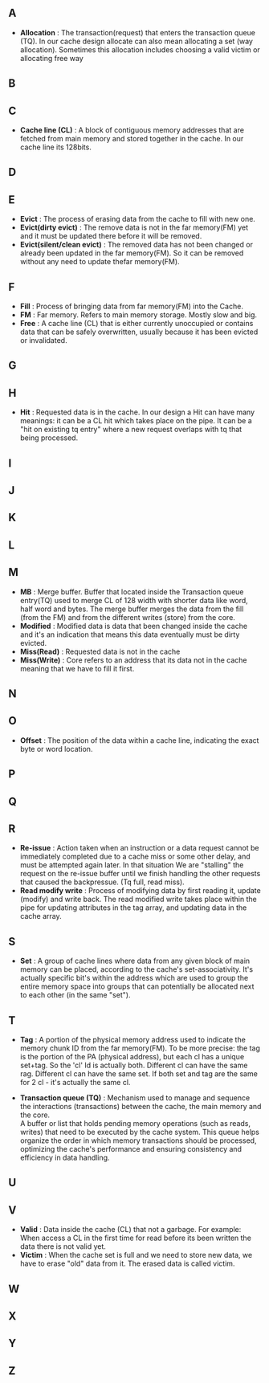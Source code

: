 ## A
- **Allocation** : The transaction(request) that enters the transaction queue (TQ). In our cache design allocate can also mean allocating a set (way allocation). Sometimes this allocation includes choosing a valid victim or allocating free way  

## B

## C
- **Cache line (CL)** :  A block of contiguous memory addresses that are fetched from main memory and stored together in the cache. In our cache line its 128bits. 
## D

## E
- **Evict** : The process of erasing data from the cache to fill with new one.
- **Evict(dirty evict)** : The remove data is not in the far memory(FM) yet and it must be updated there before it will be removed.
- **Evict(silent/clean evict)** : The removed data has not been changed or already been updated in the far memory(FM). So it can be removed without any need to update thefar memory(FM).

## F
- **Fill** : Process of bringing data from far memory(FM) into the Cache.
- **FM** : Far memory. Refers to main memory storage. Mostly slow and big.
- **Free** : A cache line (CL) that is either currently unoccupied or contains data that can be safely overwritten, usually because it has been evicted or invalidated.    
## G

## H
- **Hit** : Requested data is in the cache. In our design a Hit can have many meanings:  it can be a CL hit which takes place on the pipe. It can be a "hit on existing tq entry" where a new request overlaps with tq that being processed.

## I

## J

## K

## L

## M
- **MB** : Merge buffer. Buffer that located inside the Transaction queue entry(TQ) used to merge CL of 128 width with shorter data like word, half word and bytes. The merge buffer merges the data from the fill (from the FM) and from the different writes (store) from the core. 
- **Modified** : Modified data is data that been changed inside the cache and it's an indication that means this data eventually must be dirty evicted. 
- **Miss(Read)** : Requested data is not in the cache
- **Miss(Write)** : Core refers to an address that its data not in the cache meaning that we have to fill it first.

## N

## O
- **Offset** : The position of the data within a cache line, indicating the exact byte or word location.
## P

## Q

## R
- **Re-issue** : Action taken when an instruction or a data request cannot be immediately completed due to a cache miss or some other delay, and must be attempted again later. In that situation We are "stalling" the request on the re-issue buffer until we finish handling the other requests that caused the backpressue. (Tq full, read miss).
- **Read modify write** : Process of modifying data by first reading it, update (modify) and write back. The read modified write takes place within the pipe for updating attributes in the tag array, and updating data in the cache array.

## S
- **Set** : A group of cache lines where data from any given block of main memory can be placed, according to the cache's set-associativity. It's actually specific bit's within the address which are used to group the entire memory space into groups that can potentially be allocated next to each other (in the same "set").
## T
- **Tag** : A portion of the physical memory address used to indicate the memory chunk ID from the far memory(FM). To be more precise: the tag is the portion of the PA (physical address), but each cl has a unique set+tag. So the 'cl' Id is actually both. Different cl can have the same rag. Different cl can have the same set. If both set and tag are the same for 2 cl - it's actually the same cl.

- **Transaction queue (TQ)** : Mechanism used to manage and sequence the interactions (transactions) between the cache, the main memory and the core.  
 A buffer or list that holds pending memory operations (such as reads, writes) that need to be executed by the cache system. This queue helps organize the order in which memory transactions should be processed, optimizing the cache's performance and ensuring consistency and efficiency in data handling.

## U

## V
- **Valid** :  Data inside the cache (CL) that not a garbage. For example: When access a CL in the first time for read before its been written the data there is not valid yet.
- **Victim** : When the cache set is full and we need to store new data,  we have to erase "old" data from it. The erased data is called victim. 
## W

## X

## Y

## Z


